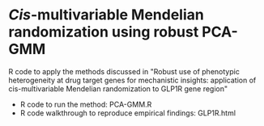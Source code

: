 # *Cis*-multivariable Mendelian randomization using robust PCA-GMM

R code to apply the methods discussed in "Robust use of phenotypic heterogeneity at drug target genes for mechanistic insights: application of cis-multivariable Mendelian randomization to GLP1R gene region"

* R code to run the method: PCA-GMM.R
* R code walkthrough to reproduce empirical findings: GLP1R.html
